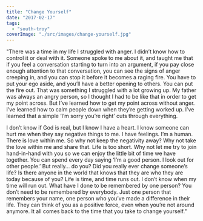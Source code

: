 ```yaml
---
title: "Change Yourself"
date: "2017-02-17"
tags: 
  - "south-troy"
coverImage: "./src/images/change-yourself.jpg"
---
```


"There was a time in my life I struggled with anger. I didn’t know how to control it or deal with it. Someone spoke to me about it, and taught me that if you feel a conversation starting to turn into an argument, if you pay close enough attention to that conversation, you can see the signs of anger creeping in, and you can stop it before it becomes a raging fire. You have to put your ego aside, and you’ll have a better opening to others. You can put the fire out. That was something I struggled with a lot growing up. My father was always an angry person, so I thought I had to be like that in order to get my point across. But I’ve learned how to get my point across without anger. I’ve learned how to calm people down when they’re getting worked up. I’ve learned that a simple ‘I’m sorry you’re right’ cuts through everything.

I don’t know if God is real, but I know I have a heart. I know someone can hurt me when they say negative things to me. I have feelings. I’m a human. There is love within me. So why not keep the negativity away? Why not take the love within me and share that. Life is too short. Why not let me try to join hand-in-hand with you so we can enjoy the little bit of time we have together. You can spend every day saying ‘I’m a good person. I look out for other people.’ But really… do you? Did you really ever change someone’s life? Is there anyone in the world that knows that they are who they are today because of you? Life is time, and time runs out. I don’t know when my time will run out. What have I done to be remembered by one person? You don’t need to be remembered by everybody. Just one person that remembers your name, one person who you’ve made a difference in their life. They can think of you as a positive force, even when you’re not around anymore. It all comes back to the time that you take to change yourself."
